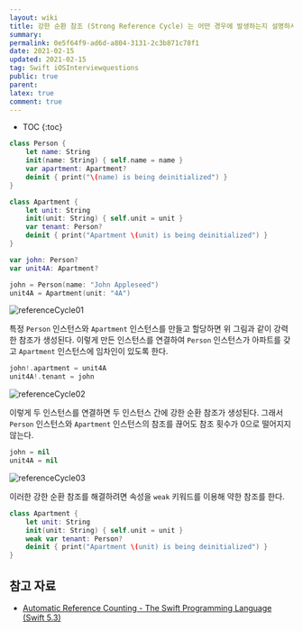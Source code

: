 ```yaml
---
layout: wiki
title: 강한 순환 참조 (Strong Reference Cycle) 는 어떤 경우에 발생하는지 설명하시오.
summary: 
permalink: 0e5f64f9-ad6d-a804-3131-2c3b871c78f1
date: 2021-02-15
updated: 2021-02-15
tag: Swift iOSInterviewquestions
public: true
parent: 
latex: true
comment: true
---
```


* TOC
{:toc}

```swift
class Person {
    let name: String
    init(name: String) { self.name = name }
    var apartment: Apartment?
    deinit { print("\(name) is being deinitialized") }
}

class Apartment {
    let unit: String
    init(unit: String) { self.unit = unit }
    var tenant: Person?
    deinit { print("Apartment \(unit) is being deinitialized") }
}
```

```swift
var john: Person?
var unit4A: Apartment?
```

```swift
john = Person(name: "John Appleseed")
unit4A = Apartment(unit: "4A")
```

![referenceCycle01](https://docs.swift.org/swift-book/_images/referenceCycle01_2x.png)

특정 `Person` 인스턴스와 `Apartment` 인스턴스를 만들고 할당하면 위 그림과 같이 강력한 참조가 생성된다. 이렇게 만든 인스턴스를 연결하여 `Person` 인스턴스가 아파트를 갖고 `Apartment` 인스턴스에 임차인이 있도록 한다.

```swift
john!.apartment = unit4A
unit4A!.tenant = john
```

![referenceCycle02](https://docs.swift.org/swift-book/_images/referenceCycle02_2x.png)

이렇게 두 인스턴스를 연결하면 두 인스턴스 간에 강한 순환 참조가 생성된다. 그래서 `Person` 인스턴스와 `Apartment` 인스턴스의 참조를 끊어도 참조 횟수가 0으로 떨어지지 않는다.

```swift
john = nil
unit4A = nil
```

![referenceCycle03](https://docs.swift.org/swift-book/_images/referenceCycle03_2x.png)

이러한 강한 순환 참조를 해결하려면 속성을 `weak` 키워드를 이용해 약한 참조를 한다.

```swift
class Apartment {
    let unit: String
    init(unit: String) { self.unit = unit }
    weak var tenant: Person?
    deinit { print("Apartment \(unit) is being deinitialized") }
}
```

## 참고 자료

- [Automatic Reference Counting - The Swift Programming Language (Swift 5.3)](https://docs.swift.org/swift-book/LanguageGuide/AutomaticReferenceCounting.html)
